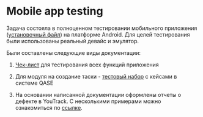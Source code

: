 # Mobile app testing

Задача состояла в полноценном тестировании мобильного приложения (<a href="https://drive.google.com/file/d/1IkqWnm6z293ETG0MdveKTjrsrWd7WQHz/view?usp=sharing">установочный файл</a>) на платформе Android. 
Для целей тестирования были использованы реальный девайс и эмулятор.

Были составлены следующие виды документации:

1) <a href="https://docs.google.com/spreadsheets/d/1a5Q9Z05xRdhXOTRMVG3lYB1XX3lEr0tefSq26fFpkEM/edit?usp=sharing">Чек-лист</a> для тестирования всех функций приложения

2) Для модуля на создание таски - <a href="https://disk.yandex.ru/d/K3MUjhOyebuIPg">тестовый набор</a> с кейсами в системе QASE

3) На основании написанной документации оформлены отчеты о дефекте в YouTrack. С несколькими примерами можно ознакомиться по <a href="https://disk.yandex.ru/d/vsllmhE7YpccrQ">ссылке</a>.
